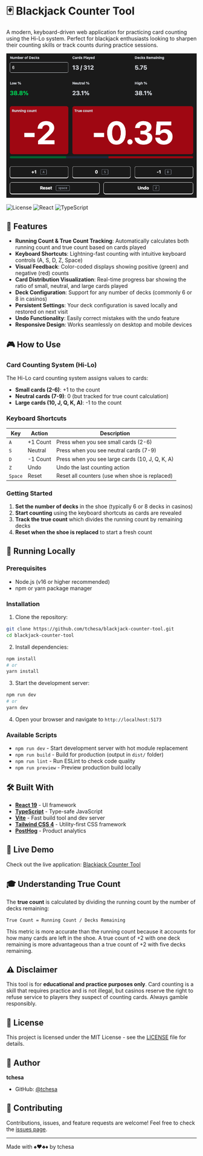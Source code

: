 # 🃏 Blackjack Counter Tool

A modern, keyboard-driven web application for practicing card counting using the Hi-Lo system. Perfect for blackjack enthusiasts looking to sharpen their counting skills or track counts during practice sessions.

<img src="/doc/screenshot3.png" alt="Blackjack counter tool" />

![License](https://img.shields.io/badge/license-MIT-blue.svg)
![React](https://img.shields.io/badge/React-19.1.1-61dafb.svg)
![TypeScript](https://img.shields.io/badge/TypeScript-5.9.3-3178c6.svg)

## 🎯 Features

- **Running Count & True Count Tracking**: Automatically calculates both running count and true count based on cards played
- **Keyboard Shortcuts**: Lightning-fast counting with intuitive keyboard controls (A, S, D, Z, Space)
- **Visual Feedback**: Color-coded displays showing positive (green) and negative (red) counts
- **Card Distribution Visualization**: Real-time progress bar showing the ratio of small, neutral, and large cards played
- **Deck Configuration**: Support for any number of decks (commonly 6 or 8 in casinos)
- **Persistent Settings**: Your deck configuration is saved locally and restored on next visit
- **Undo Functionality**: Easily correct mistakes with the undo feature
- **Responsive Design**: Works seamlessly on desktop and mobile devices

## 🎮 How to Use

### Card Counting System (Hi-Lo)

The Hi-Lo card counting system assigns values to cards:

- **Small cards (2-6)**: +1 to the count
- **Neutral cards (7-9)**: 0 (but tracked for true count calculation)
- **Large cards (10, J, Q, K, A)**: -1 to the count

### Keyboard Shortcuts

| Key     | Action   | Description                                     |
| ------- | -------- | ----------------------------------------------- |
| `A`     | +1 Count | Press when you see small cards (2-6)            |
| `S`     | Neutral  | Press when you see neutral cards (7-9)          |
| `D`     | -1 Count | Press when you see large cards (10, J, Q, K, A) |
| `Z`     | Undo     | Undo the last counting action                   |
| `Space` | Reset    | Reset all counters (use when shoe is replaced)  |

### Getting Started

1. **Set the number of decks** in the shoe (typically 6 or 8 decks in casinos)
2. **Start counting** using the keyboard shortcuts as cards are revealed
3. **Track the true count** which divides the running count by remaining decks
4. **Reset when the shoe is replaced** to start a fresh count

## 🚀 Running Locally

### Prerequisites

- Node.js (v16 or higher recommended)
- npm or yarn package manager

### Installation

1. Clone the repository:

```bash
git clone https://github.com/tchesa/blackjack-counter-tool.git
cd blackjack-counter-tool
```

2. Install dependencies:

```bash
npm install
# or
yarn install
```

3. Start the development server:

```bash
npm run dev
# or
yarn dev
```

4. Open your browser and navigate to `http://localhost:5173`

### Available Scripts

- `npm run dev` - Start development server with hot module replacement
- `npm run build` - Build for production (output in `dist/` folder)
- `npm run lint` - Run ESLint to check code quality
- `npm run preview` - Preview production build locally

## 🛠️ Built With

- **[React 19](https://react.dev/)** - UI framework
- **[TypeScript](https://www.typescriptlang.org/)** - Type-safe JavaScript
- **[Vite](https://vite.dev/)** - Fast build tool and dev server
- **[Tailwind CSS 4](https://tailwindcss.com/)** - Utility-first CSS framework
- **[PostHog](https://posthog.com/)** - Product analytics

## 📱 Live Demo

Check out the live application: [Blackjack Counter Tool](https://tchesa.github.io/blackjack-counter-tool/)

## 🎓 Understanding True Count

The **true count** is calculated by dividing the running count by the number of decks remaining:

```
True Count = Running Count / Decks Remaining
```

This metric is more accurate than the running count because it accounts for how many cards are left in the shoe. A true count of +2 with one deck remaining is more advantageous than a true count of +2 with five decks remaining.

## ⚠️ Disclaimer

This tool is for **educational and practice purposes only**. Card counting is a skill that requires practice and is not illegal, but casinos reserve the right to refuse service to players they suspect of counting cards. Always gamble responsibly.

## 📄 License

This project is licensed under the MIT License - see the [LICENSE](LICENSE) file for details.

## 👤 Author

**tchesa**

- GitHub: [@tchesa](https://github.com/tchesa)

## 🤝 Contributing

Contributions, issues, and feature requests are welcome! Feel free to check the [issues page](https://github.com/tchesa/blackjack-counter-tool/issues).

---

Made with ♠️♥️♣️♦️ by tchesa
